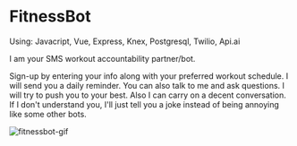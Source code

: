 # FitnessBot
Using: Javacript, Vue, Express, Knex, Postgresql, Twilio, Api.ai


I am your SMS workout accountability partner/bot.

Sign-up by entering your info along with your preferred workout schedule. I will send you a daily reminder. You can also talk to me and ask questions. I will try to push you to your best. Also I can carry on a decent conversation. If I don't understand you, I'll just tell you a joke instead of being annoying like some other bots. 



![fitnessbot-gif](https://cloud.githubusercontent.com/assets/22905837/23338893/1a56e52c-fbcb-11e6-897e-e7a1ef12a35d.gif)

